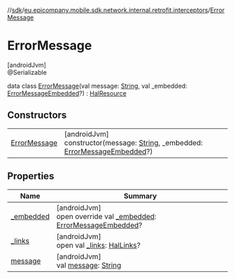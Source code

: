 //[sdk](../../../index.md)/[eu.epicompany.mobile.sdk.network.internal.retrofit.interceptors](../index.md)/[ErrorMessage](index.md)

# ErrorMessage

[androidJvm]\
@Serializable

data class [ErrorMessage](index.md)(val message: [String](https://kotlinlang.org/api/latest/jvm/stdlib/kotlin/-string/index.html), val _embedded: [ErrorMessageEmbedded](../-error-message-embedded/index.md)?) : [HalResource](../../eu.epicompany.mobile.android.data.network.model.hypermedia/-hal-resource/index.md)

## Constructors

| | |
|---|---|
| [ErrorMessage](-error-message.md) | [androidJvm]<br>constructor(message: [String](https://kotlinlang.org/api/latest/jvm/stdlib/kotlin/-string/index.html), _embedded: [ErrorMessageEmbedded](../-error-message-embedded/index.md)?) |

## Properties

| Name | Summary |
|---|---|
| [_embedded](_embedded.md) | [androidJvm]<br>open override val [_embedded](_embedded.md): [ErrorMessageEmbedded](../-error-message-embedded/index.md)? |
| [_links](../../eu.epicompany.mobile.android.data.network.model.hypermedia/-hal-resource/_links.md) | [androidJvm]<br>open val [_links](../../eu.epicompany.mobile.android.data.network.model.hypermedia/-hal-resource/_links.md): [HalLinks](../../eu.epicompany.mobile.android.data.network.model.hypermedia/-hal-links/index.md)? |
| [message](message.md) | [androidJvm]<br>val [message](message.md): [String](https://kotlinlang.org/api/latest/jvm/stdlib/kotlin/-string/index.html) |
